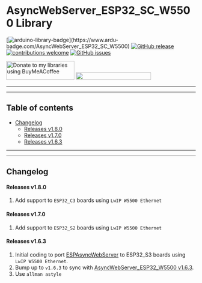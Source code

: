 # AsyncWebServer_ESP32_SC_W5500 Library

[![arduino-library-badge](https://www.ardu-badge.com/badge/AsyncWebServer_ESP32_SC_W5500.svg?)](https://www.ardu-badge.com/AsyncWebServer_ESP32_SC_W5500)
[![GitHub release](https://img.shields.io/github/release/khoih-prog/AsyncWebServer_ESP32_SC_W5500.svg)](https://github.com/khoih-prog/AsyncWebServer_ESP32_SC_W5500/releases)
[![contributions welcome](https://img.shields.io/badge/contributions-welcome-brightgreen.svg?style=flat)](#Contributing)
[![GitHub issues](https://img.shields.io/github/issues/khoih-prog/AsyncWebServer_ESP32_SC_W5500.svg)](http://github.com/khoih-prog/AsyncWebServer_ESP32_SC_W5500/issues)

<a href="https://www.buymeacoffee.com/khoihprog6" title="Donate to my libraries using BuyMeACoffee"><img src="https://cdn.buymeacoffee.com/buttons/v2/default-yellow.png" alt="Donate to my libraries using BuyMeACoffee" style="height: 50px !important;width: 181px !important;" ></a>
<a href="https://www.buymeacoffee.com/khoihprog6" title="Donate to my libraries using BuyMeACoffee"><img src="https://img.shields.io/badge/buy%20me%20a%20coffee-donate-orange.svg?logo=buy-me-a-coffee&logoColor=FFDD00" style="height: 20px !important;width: 200px !important;" ></a>


---
---

## Table of contents

* [Changelog](#changelog)
  * [Releases v1.8.0](#releases-v180)
  * [Releases v1.7.0](#releases-v170)
  * [Releases v1.6.3](#releases-v163)


---
---

## Changelog

#### Releases v1.8.0

1. Add support to `ESP32_C3` boards using `LwIP W5500 Ethernet`

#### Releases v1.7.0

1. Add support to `ESP32_S2` boards using `LwIP W5500 Ethernet`

#### Releases v1.6.3

1. Initial coding to port [ESPAsyncWebServer](https://github.com/me-no-dev/ESPAsyncWebServer) to ESP32_S3 boards using `LwIP W5500 Ethernet`.
2. Bump up to `v1.6.3` to sync with [AsyncWebServer_ESP32_W5500 v1.6.3](https://github.com/khoih-prog/AsyncWebServer_ESP32_W5500).
3. Use `allman astyle`


